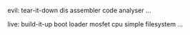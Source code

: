evil: tear-it-down
	dis assembler
	code analyser
	...


live: build-it-up
	boot loader
	mosfet cpu
	simple filesystem
	...
